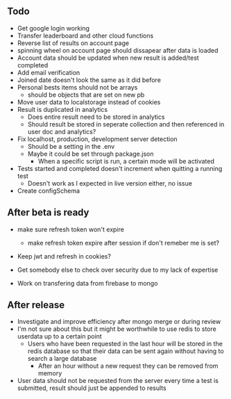 ## Todo

- Get google login working
- Transfer leaderboard and other cloud functions
- Reverse list of results on account page
- spinning wheel on account page should dissapear after data is loaded
- Account data should be updated when new result is added/test completed
- Add email verification
- Joined date doesn't look the same as it did before
- Personal bests items should not be arrays
  - should be objects that are set on new pb
- Move user data to localstorage instead of cookies
- Result is duplicated in analytics
  - Does entire result need to be stored in analytics
  - Should result be stored in seperate collection and then referenced in user doc and analytics?
- Fix localhost, production, development server detection
  - Should be a setting in the .env
  - Maybe it could be set through package.json
    - When a specific script is run, a certain mode will be activated
- Tests started and completed doesn't increment when quitting a running test
  - Doesn't work as I expected in live version either, no issue
- Create configSchema

## After beta is ready

- make sure refresh token won't expire
  - make refresh token expire after session if don't remeber me is set?
- Keep jwt and refresh in cookies?

- Get somebody else to check over security due to my lack of expertise
- Work on transfering data from firebase to mongo

## After release

- Investigate and improve efficiency after mongo merge or during review
- I'm not sure about this but it might be worthwhile to use redis to store userdata up to a certain point
  - Users who have been requested in the last hour will be stored in the redis database so that their data can be sent again without having to search a large database
    - After an hour without a new request they can be removed from memory
- User data should not be requested from the server every time a test is submitted, result should just be appended to results

